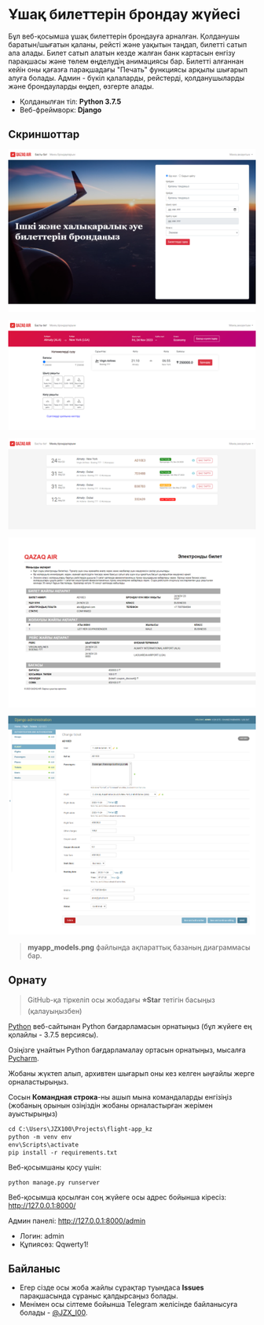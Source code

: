 # Ұшақ билеттерін брондау жүйесі
Бұл веб-қосымша ұшақ билеттерін брондауға арналған. Қолданушы баратын/шығатын қаланы, рейсті және уақытын таңдап, билетті сатып ала алады. Билет сатып алатын кезде жалған банк картасын енгізу парақшасы және төлем өңделудің анимациясы бар. Билетті алғаннан кейін оны қағазға парақшадағы "Печать" функциясы арқылы шығарып алуға болады. Админ - бүкіл қалаларды, рейстерді, қолданушыларды және брондауларды өңдеп, өзгерте алады.
* Қолданылған тіл: <b>Python 3.7.5</b> 
* Веб-фреймворк: <b>Django</b>

## Скриншоттар
![Басты бет](./Screenshots/mainpage.PNG)

![Рейс](./Screenshots/flights.PNG)

![Брондаулар](./Screenshots/bookings.PNG)

![Билет](./Screenshots/ticket.PNG)

![Админ панелі](./Screenshots/admin.PNG)
> <b>myapp_models.png</b> файлында ақпараттық базаның диаграммасы бар.

## Орнату
> GitHub-қа тіркеліп осы жобадағы <b>⭐Star</b> тетігін басыңыз (қалауыңызбен)

[Python](https://www.python.org/) веб-сайтынан Python бағдарламасын орнатыңыз (бұл жүйеге ең қолайлы - 3.7.5 версиясы).

Озіңізге ұнайтын Python бағдарламалау ортасын орнатыңыз, мысалға [Pycharm](https://www.jetbrains.com/ru-ru/pycharm/).

Жобаны жүктеп алып, архивтен шығарып оны кез келген ыңғайлы жерге орналастырыңыз. 

Сосын <b>Командная строка</b>-ны ашып мына командаларды енгізіңіз (жобаның орынын озіңіздін жобаны орналастырған жерімен ауыстырыңыз)

```
cd C:\Users\JZX100\Projects\flight-app_kz
python -m venv env
env\Scripts\activate
pip install -r requirements.txt
```
Веб-қосымшаны қосу үшін:
```
python manage.py runserver
```
Веб-қосымша қосылған соң жүйеге осы адрес бойынша кіресіз: http://127.0.0.1:8000/

Админ панелі: http://127.0.0.1:8000/admin

* Логин: admin
* Құпиясөз: Qqwerty1!

## Байланыс
* Егер сізде осы жоба жайлы сұрақтар туындаса <b>Issues</b> парақшасында сұраныс қалдырсаңыз болады. 
* Менімен осы сілтеме бойынша Telegram желісінде байланысуға болады - [@JZX_I00](https://t.me/JZX_I00). 
